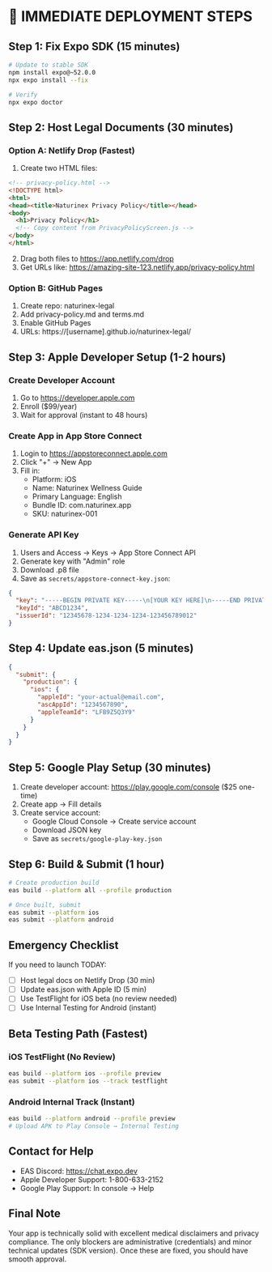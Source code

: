 # 🚀 IMMEDIATE DEPLOYMENT STEPS

## Step 1: Fix Expo SDK (15 minutes)
```bash
# Update to stable SDK
npm install expo@~52.0.0
npx expo install --fix

# Verify
npx expo doctor
```

## Step 2: Host Legal Documents (30 minutes)

### Option A: Netlify Drop (Fastest)
1. Create two HTML files:
```html
<!-- privacy-policy.html -->
<!DOCTYPE html>
<html>
<head><title>Naturinex Privacy Policy</title></head>
<body>
  <h1>Privacy Policy</h1>
  <!-- Copy content from PrivacyPolicyScreen.js -->
</body>
</html>
```

2. Drag both files to https://app.netlify.com/drop
3. Get URLs like: https://amazing-site-123.netlify.app/privacy-policy.html

### Option B: GitHub Pages
1. Create repo: naturinex-legal
2. Add privacy-policy.md and terms.md
3. Enable GitHub Pages
4. URLs: https://[username].github.io/naturinex-legal/

## Step 3: Apple Developer Setup (1-2 hours)

### Create Developer Account
1. Go to https://developer.apple.com
2. Enroll ($99/year)
3. Wait for approval (instant to 48 hours)

### Create App in App Store Connect
1. Login to https://appstoreconnect.apple.com
2. Click "+" → New App
3. Fill in:
   - Platform: iOS
   - Name: Naturinex Wellness Guide
   - Primary Language: English
   - Bundle ID: com.naturinex.app
   - SKU: naturinex-001

### Generate API Key
1. Users and Access → Keys → App Store Connect API
2. Generate key with "Admin" role
3. Download .p8 file
4. Save as `secrets/appstore-connect-key.json`:
```json
{
  "key": "-----BEGIN PRIVATE KEY-----\n[YOUR KEY HERE]\n-----END PRIVATE KEY-----",
  "keyId": "ABCD1234",
  "issuerId": "12345678-1234-1234-1234-123456789012"
}
```

## Step 4: Update eas.json (5 minutes)
```json
{
  "submit": {
    "production": {
      "ios": {
        "appleId": "your-actual@email.com",
        "ascAppId": "1234567890",
        "appleTeamId": "LFB9Z5Q3Y9"
      }
    }
  }
}
```

## Step 5: Google Play Setup (30 minutes)

1. Create developer account: https://play.google.com/console ($25 one-time)
2. Create app → Fill details
3. Create service account:
   - Google Cloud Console → Create service account
   - Download JSON key
   - Save as `secrets/google-play-key.json`

## Step 6: Build & Submit (1 hour)

```bash
# Create production build
eas build --platform all --profile production

# Once built, submit
eas submit --platform ios
eas submit --platform android
```

## Emergency Checklist

If you need to launch TODAY:
- [ ] Host legal docs on Netlify Drop (30 min)
- [ ] Update eas.json with Apple ID (5 min)
- [ ] Use TestFlight for iOS beta (no review needed)
- [ ] Use Internal Testing for Android (instant)

## Beta Testing Path (Fastest)

### iOS TestFlight (No Review)
```bash
eas build --platform ios --profile preview
eas submit --platform ios --track testflight
```

### Android Internal Track (Instant)
```bash
eas build --platform android --profile preview
# Upload APK to Play Console → Internal Testing
```

## Contact for Help

- EAS Discord: https://chat.expo.dev
- Apple Developer Support: 1-800-633-2152
- Google Play Support: In console → Help

## Final Note

Your app is technically solid with excellent medical disclaimers and privacy compliance. The only blockers are administrative (credentials) and minor technical updates (SDK version). Once these are fixed, you should have smooth approval.